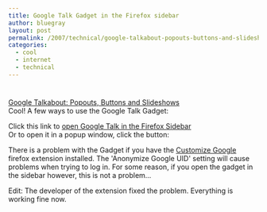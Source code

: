 ```yaml
---
title: Google Talk Gadget in the Firefox sidebar
author: bluegray
layout: post
permalink: /2007/technical/google-talkabout-popouts-buttons-and-slideshows/63/
categories:
  - cool
  - internet
  - technical
---
```

# 

[Google Talkabout: Popouts, Buttons and Slideshows][1]  
Cool! A few ways to use the Google Talk Gadget:

 [1]: http://googletalk.blogspot.com/2007/04/popouts-buttons-and-slideshows.html

Click this link to [open Google Talk in the Firefox Sidebar][2]  
Or to open it in a popup window, click the button:  


 [2]: http://talkgadget.google.com/talkgadget/popout

There is a problem with the Gadget if you have the [Customize Google][3] firefox extension installed. The 'Anonymize Google UID' setting will cause problems when trying to log in. For some reason, if you open the gadget in the sidebar however, this is not a problem...

 [3]: http://www.customizegoogle.com/

Edit: The developer of the extension fixed the problem. Everything is working fine now.
